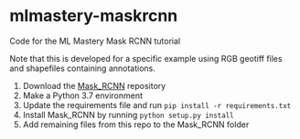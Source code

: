 # mlmastery-maskrcnn
Code for the ML Mastery Mask RCNN tutorial

Note that this is developed for a specific example using RGB geotiff files and shapefiles containing annotations.

1. Download the [Mask_RCNN](https://github.com/matterport/Mask_RCNN) repository
2. Make a Python 3.7 environment
3. Update the requirements file and run `pip install -r requirements.txt`
4. Install Mask_RCNN by running `python setup.py install`
5. Add remaining files from this repo to the Mask_RCNN folder
